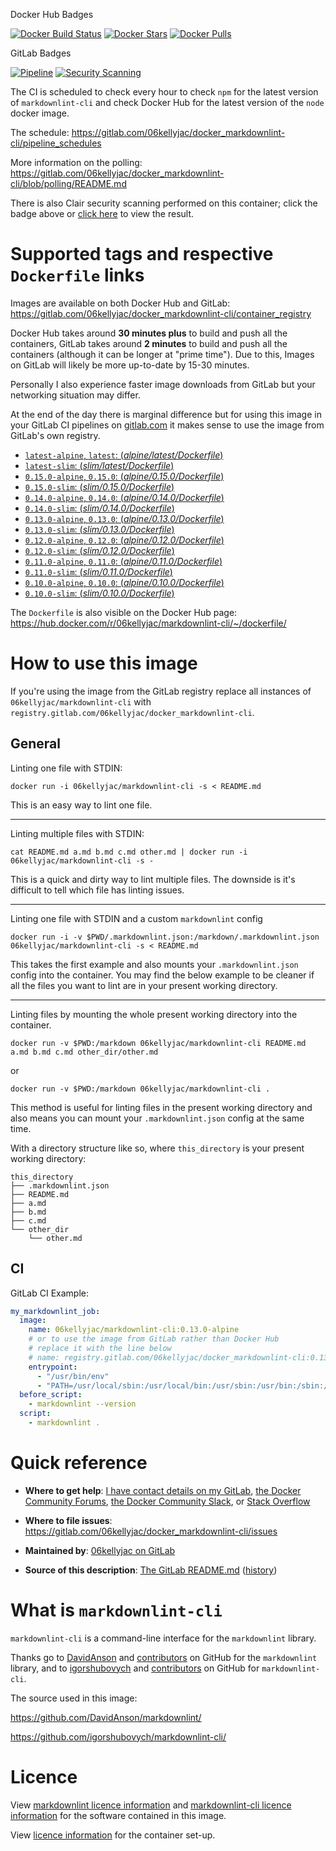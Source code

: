 [//]: # (<!-- markdownlint-disable MD013 -->)
[//]: # (Disabled MD013 due to how Docker Hub formats newlines in markdown)
[//]: # (Also using this funky commenting because Docker Hub shows HTML style markdown comments)

[docker_stars_shield]: https://img.shields.io/docker/stars/06kellyjac/markdownlint-cli.svg?style=flat-square
[docker_pulls_shield]: https://img.shields.io/docker/pulls/06kellyjac/markdownlint-cli.svg?style=flat-square
[docker_build_shield]: https://img.shields.io/docker/build/06kellyjac/markdownlint-cli.svg?style=flat-square
[docker_hub]: https://hub.docker.com/r/06kellyjac/markdownlint-cli/
[docker_hub_build]: https://hub.docker.com/r/06kellyjac/markdownlint-cli/builds/

Docker Hub Badges

[![Docker Build Status][docker_build_shield]][docker_hub_build] [![Docker Stars][docker_stars_shield]][docker_hub] [![Docker Pulls][docker_pulls_shield]][docker_hub]

[pipeline_badge]: https://gitlab.com/06kellyjac/docker_markdownlint-cli/badges/master/pipeline.svg
[pipeline_link]: https://gitlab.com/06kellyjac/docker_markdownlint-cli/pipelines
[scanning_badge]: https://img.shields.io/badge/security_scanning-click_me-%231DA0F7.svg
[security_dashboard_link]: https://gitlab.com/06kellyjac/docker_markdownlint-cli/security/dashboard

GitLab Badges

[![Pipeline][pipeline_badge]][pipeline_link] [![Security Scanning][scanning_badge]][security_dashboard_link]

[//]: # (TODO: Swap to official scanning badges in the future: <https://gitlab.com/gitlab-org/gitlab-ee/issues/4713> <https://gitlab.com/gitlab-org/gitlab-ce/issues/49874>)

The CI is scheduled to check every hour to check `npm` for the latest version of `markdownlint-cli` and check Docker Hub for the latest version of the `node` docker image.

The schedule: <https://gitlab.com/06kellyjac/docker_markdownlint-cli/pipeline_schedules>

More information on the polling: <https://gitlab.com/06kellyjac/docker_markdownlint-cli/blob/polling/README.md>

There is also Clair security scanning performed on this container; click the badge above or [click here][security_dashboard_link] to view the result.

# Supported tags and respective `Dockerfile` links

[latest_dockerfile]: https://gitlab.com/06kellyjac/docker_markdownlint-cli/blob/master/alpine/latest/Dockerfile
[0.15.0_dockerfile]: https://gitlab.com/06kellyjac/docker_markdownlint-cli/blob/master/alpine/0.15.0/Dockerfile
[0.14.0_dockerfile]: https://gitlab.com/06kellyjac/docker_markdownlint-cli/blob/master/alpine/0.14.0/Dockerfile
[0.13.0_dockerfile]: https://gitlab.com/06kellyjac/docker_markdownlint-cli/blob/master/alpine/0.13.0/Dockerfile
[0.12.0_dockerfile]: https://gitlab.com/06kellyjac/docker_markdownlint-cli/blob/master/alpine/0.12.0/Dockerfile
[0.11.0_dockerfile]: https://gitlab.com/06kellyjac/docker_markdownlint-cli/blob/master/alpine/0.11.0/Dockerfile
[0.10.0_dockerfile]: https://gitlab.com/06kellyjac/docker_markdownlint-cli/blob/master/alpine/0.10.0/Dockerfile

[latest_slim_dockerfile]: https://gitlab.com/06kellyjac/docker_markdownlint-cli/blob/master/slim/latest/Dockerfile
[0.15.0_slim_dockerfile]: https://gitlab.com/06kellyjac/docker_markdownlint-cli/blob/master/slim/0.15.0/Dockerfile
[0.14.0_slim_dockerfile]: https://gitlab.com/06kellyjac/docker_markdownlint-cli/blob/master/slim/0.14.0/Dockerfile
[0.13.0_slim_dockerfile]: https://gitlab.com/06kellyjac/docker_markdownlint-cli/blob/master/slim/0.13.0/Dockerfile
[0.12.0_slim_dockerfile]: https://gitlab.com/06kellyjac/docker_markdownlint-cli/blob/master/slim/0.12.0/Dockerfile
[0.11.0_slim_dockerfile]: https://gitlab.com/06kellyjac/docker_markdownlint-cli/blob/master/slim/0.11.0/Dockerfile
[0.10.0_slim_dockerfile]: https://gitlab.com/06kellyjac/docker_markdownlint-cli/blob/master/slim/0.10.0/Dockerfile

Images are available on both Docker Hub and GitLab: <https://gitlab.com/06kellyjac/docker_markdownlint-cli/container_registry>

Docker Hub takes around **30 minutes plus** to build and push all the containers, GitLab takes around **2 minutes** to build and push all the containers (although it can be longer at "prime time").
Due to this, Images on GitLab will likely be more up-to-date by 15-30 minutes.

Personally I also experience faster image downloads from GitLab but your networking situation may differ.

At the end of the day there is marginal difference but for using this image in your GitLab CI pipelines on [gitlab.com](https://gitlab.com) it makes sense to use the image from GitLab's own registry.

- [`latest-alpine`, `latest`: (*alpine/latest/Dockerfile*)][latest_dockerfile]
- [`latest-slim`: (*slim/latest/Dockerfile*)][latest_slim_dockerfile]
- [`0.15.0-alpine`, `0.15.0`: (*alpine/0.15.0/Dockerfile*)][0.15.0_dockerfile]
- [`0.15.0-slim`: (*slim/0.15.0/Dockerfile*)][0.15.0_slim_dockerfile]
- [`0.14.0-alpine`, `0.14.0`: (*alpine/0.14.0/Dockerfile*)][0.14.0_dockerfile]
- [`0.14.0-slim`: (*slim/0.14.0/Dockerfile*)][0.14.0_slim_dockerfile]
- [`0.13.0-alpine`, `0.13.0`: (*alpine/0.13.0/Dockerfile*)][0.13.0_dockerfile]
- [`0.13.0-slim`: (*slim/0.13.0/Dockerfile*)][0.13.0_slim_dockerfile]
- [`0.12.0-alpine`, `0.12.0`: (*alpine/0.12.0/Dockerfile*)][0.12.0_dockerfile]
- [`0.12.0-slim`: (*slim/0.12.0/Dockerfile*)][0.12.0_slim_dockerfile]
- [`0.11.0-alpine`, `0.11.0`: (*alpine/0.11.0/Dockerfile*)][0.11.0_dockerfile]
- [`0.11.0-slim`: (*slim/0.11.0/Dockerfile*)][0.11.0_slim_dockerfile]
- [`0.10.0-alpine`, `0.10.0`: (*alpine/0.10.0/Dockerfile*)][0.10.0_dockerfile]
- [`0.10.0-slim`: (*slim/0.10.0/Dockerfile*)][0.10.0_slim_dockerfile]

The `Dockerfile` is also visible on the Docker Hub page: <https://hub.docker.com/r/06kellyjac/markdownlint-cli/~/dockerfile/>

# How to use this image

If you're using the image from the GitLab registry replace all instances of `06kellyjac/markdownlint-cli` with `registry.gitlab.com/06kellyjac/docker_markdownlint-cli`.

## General

Linting one file with STDIN:

```shell
docker run -i 06kellyjac/markdownlint-cli -s < README.md
```

This is an easy way to lint one file.

---

Linting multiple files with STDIN:

```shell
cat README.md a.md b.md c.md other.md | docker run -i 06kellyjac/markdownlint-cli -s -
```

This is a quick and dirty way to lint multiple files. The downside is it's difficult to tell which file has linting issues.

---

Linting one file with STDIN and a custom `markdownlint` config

```shell
docker run -i -v $PWD/.markdownlint.json:/markdown/.markdownlint.json 06kellyjac/markdownlint-cli -s < README.md
```

This takes the first example and also mounts your `.markdownlint.json` config into the container. You may find the below example to be cleaner if all the files you want to lint are in your present working directory.

---

Linting files by mounting the whole present working directory into the container.

```shell
docker run -v $PWD:/markdown 06kellyjac/markdownlint-cli README.md a.md b.md c.md other_dir/other.md
```

or

```shell
docker run -v $PWD:/markdown 06kellyjac/markdownlint-cli .
```

This method is useful for linting files in the present working directory and also means you can mount your `.markdownlint.json` config at the same time.

With a directory structure like so, where `this_directory` is your present working directory:

```none
this_directory
├── .markdownlint.json
├── README.md
├── a.md
├── b.md
├── c.md
└── other_dir
    └── other.md
```

## CI

GitLab CI Example:

```yaml
my_markdownlint_job:
  image:
    name: 06kellyjac/markdownlint-cli:0.13.0-alpine
    # or to use the image from GitLab rather than Docker Hub
    # replace it with the line below
    # name: registry.gitlab.com/06kellyjac/docker_markdownlint-cli:0.13.0-alpine
    entrypoint:
      - "/usr/bin/env"
      - "PATH=/usr/local/sbin:/usr/local/bin:/usr/sbin:/usr/bin:/sbin:/bin"
  before_script:
    - markdownlint --version
  script:
    - markdownlint .
```

# Quick reference

- **Where to get help**:
  [I have contact details on my GitLab](https://gitlab.com/06kellyjac), [the Docker Community Forums](https://forums.docker.com/), [the Docker Community Slack](https://blog.docker.com/2016/11/introducing-docker-community-directory-docker-community-slack/), or [Stack Overflow](https://stackoverflow.com/search?tab=newest&q=docker)

- **Where to file issues**:
  <https://gitlab.com/06kellyjac/docker_markdownlint-cli/issues>

- **Maintained by**:
  [06kellyjac on GitLab](https://gitlab.com/06kellyjac)

- **Source of this description**:
  [The GitLab README.md](https://gitlab.com/06kellyjac/docker_markdownlint-cli/blob/master/README.md) ([history](https://gitlab.com/06kellyjac/docker_markdownlint-cli/commits/master/README.md))

# What is `markdownlint-cli`

`markdownlint-cli` is a command-line interface for the `markdownlint` library.

Thanks go to [DavidAnson](https://github.com/DavidAnson/) and [contributors](https://github.com/DavidAnson/markdownlint/graphs/contributors) on GitHub for the `markdownlint` library, and to [igorshubovych](https://github.com/igorshubovych/) and [contributors](https://github.com/igorshubovych/markdownlint-cli/graphs/contributors) on GitHub for `markdownlint-cli`.

The source used in this image:

<https://github.com/DavidAnson/markdownlint/>

<https://github.com/igorshubovych/markdownlint-cli/>

# Licence

View [markdownlint licence information](https://github.com/DavidAnson/markdownlint/blob/master/LICENSE) and [markdownlint-cli licence information](https://github.com/igorshubovych/markdownlint-cli/blob/master/LICENSE) for the software contained in this image.

View [licence information](https://gitlab.com/06kellyjac/docker_markdownlint-cli/blob/master/LICENSE) for the container set-up.
